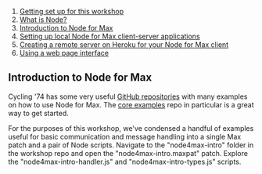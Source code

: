 1. [Getting set up for this workshop](index.md)
2. [What is Node?](2what-is-node.md)
3. [Introduction to Node for Max](3intro-to-node4max.md)
4. [Setting up local Node for Max client-server applications](4local-example.md)
5. [Creating a remote server on Heroku for your Node for Max client](5remote-example.md)
6. [Using a web page interface](6web-interface-example.md)

## Introduction to Node for Max

Cycling '74 has some very useful [GitHub repositories](https://github.com/Cycling74) with many examples on how to use Node for Max. The [core examples](https://github.com/Cycling74/n4m-core-examples) repo in particular is a great way to get started.

For the purposes of this workshop, we've condensed a handful of examples useful for basic communication and message handling into a single Max patch and a pair of Node scripts. Navigate to the "node4max-intro" folder in the workshop repo and open the "node4max-intro.maxpat" patch. Explore the "node4max-intro-handler.js" and "node4max-intro-types.js" scripts.